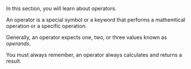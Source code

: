 In this section, you will learn about operators.

An operator is a special symbol or a keyword that performs a mathemtical operation
or a specific operation.

Generally, an operator expects one, two, or three values known as *operands*.

You must always remember, an operator always calculates and returns a result.